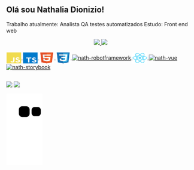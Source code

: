 ## Olá sou Nathalia Dionizio!

Trabalho atualmente: Analista QA testes automatizados
Estudo: Front end web

<div align="center">
  <a href="https://github.com/nathalia-dionizio">
  <img height="180em" src="https://github-readme-stats.vercel.app/api?username=nathalia-dionizio&show_icons=true&theme=dracula&include_all_commits=true&count_private=true"/>
  <img height="180em" src="https://github-readme-stats.vercel.app/api/top-langs/?username=nathalia-dionizio&layout=compact&langs_count=7&theme=dracula"/>
</div>
<div style="display: inline_block"><br>
  <img align="center" alt="nath-Js" height="30" width="40" src="https://raw.githubusercontent.com/devicons/devicon/master/icons/javascript/javascript-plain.svg">
  <img align="center" alt="nath-Ts" height="30" width="40" src="https://raw.githubusercontent.com/devicons/devicon/master/icons/typescript/typescript-plain.svg">
  <img align="center" alt="nath-HTML" height="30" width="40" src="https://raw.githubusercontent.com/devicons/devicon/master/icons/html5/html5-original.svg">
  <img align="center" alt="nath-CSS" height="30" width="40" src="https://raw.githubusercontent.com/devicons/devicon/master/icons/css3/css3-original.svg">
  <img align="center" alt="nath-robotframework" height="30" width="30" src="https://cdn.icon-icons.com/icons2/2148/PNG/512/robotframework_icon_132027.png">
  <img align="center" alt="nath-React" height="30" width="40" src="https://raw.githubusercontent.com/devicons/devicon/master/icons/react/react-original.svg">
  <img align="center" alt="nath-vue" height="30" width="40" src="https://cdn.jsdelivr.net/gh/devicons/devicon/icons/vuejs/vuejs-original-wordmark.svg">
  <img align="center" alt="nath-storybook" height="90" width="100" src="https://cdn.jsdelivr.net/gh/devicons/devicon/icons/storybook/storybook-original-wordmark.svg">
</div>
  
  ##
 
<div>
  <a href = "mailto:nathalia.dionizio1996@gmail.com"><img src="https://img.shields.io/badge/-Gmail-%23333?style=for-the-badge&logo=gmail&logoColor=white"      target="_blank"></a>
  <a href="https://www.linkedin.com/in/nathaliadionizio" target="_blank"><img src="https://img.shields.io/badge/-LinkedIn-%230077B5?style=for-the-badge&logo=linkedin&logoColor=white" target="_blank"></a> 
 
  ![Snake animation](https://github.com/rafaballerini/rafaballerini/blob/output/github-contribution-grid-snake.svg)
 
</div>
